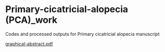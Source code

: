 # Primary-cicatricial-alopecia (PCA)_work
Codes and processed outputs for Primary cicatricial alopecia manuscript 



[graphical-abstract.pdf](https://github.com/IshaMonga/Primary-cicatricial-alopecia-PCA-_work/files/8356022/graphical-abstract.pdf)
